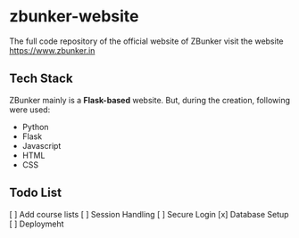 # zbunker-website

The full code repository of the official website of ZBunker
visit the website <https://www.zbunker.in>

## Tech Stack

ZBunker mainly is a **Flask-based** website. But, during the creation, following were used:
- Python
- Flask
- Javascript 
- HTML
- CSS

## Todo List
[ ] Add course lists
[ ] Session Handling
[ ] Secure Login
[x] Database Setup
[ ] Deploymeht


